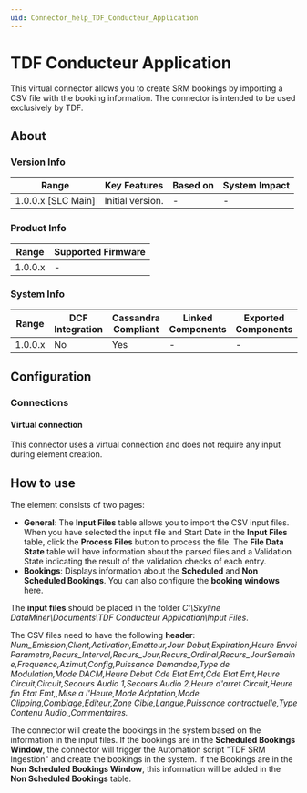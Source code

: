 ```yaml
---
uid: Connector_help_TDF_Conducteur_Application
---
```


# TDF Conducteur Application

This virtual connector allows you to create SRM bookings by importing a CSV file with the booking information. The connector is intended to be used exclusively by TDF.

## About

### Version Info

| Range                | Key Features     | Based on     | System Impact     |
|----------------------|------------------|--------------|-------------------|
| 1.0.0.x \[SLC Main\] | Initial version. | \-           | \-                |

### Product Info

| Range     | Supported Firmware     |
|-----------|------------------------|
| 1.0.0.x   | \-                     |

### System Info

| Range     | DCF Integration     | Cassandra Compliant     | Linked Components     | Exported Components     |
|-----------|---------------------|-------------------------|-----------------------|-------------------------|
| 1.0.0.x   | No                  | Yes                     | \-                    | \-                      |

## Configuration

### Connections

#### Virtual connection

This connector uses a virtual connection and does not require any input during element creation.

## How to use

The element consists of two pages:

- **General**: The **Input Files** table allows you to import the CSV input files. When you have selected the input file and Start Date in the **Input Files** table, click the **Process Files** button to process the file. The **File Data State** table will have information about the parsed files and a Validation State indicating the result of the validation checks of each entry.
- **Bookings**: Displays information about the **Scheduled** and **Non Scheduled Bookings**. You can also configure the **booking windows** here.

The **input files** should be placed in the folder *C:\Skyline DataMiner\Documents\TDF Conducteur Application\Input Files*.

The CSV files need to have the following **header**: *Num_Emission,Client,Activation,Emetteur,Jour Debut,Expiration,Heure Envoi Parametre,Recurs_Interval,Recurs_Jour,Recurs_Ordinal,Recurs_JourSemaine,Frequence,Azimut,Config,Puissance Demandee,Type de Modulation,Mode DACM,Heure Debut Cde Etat Emt,Cde Etat Emt,Heure Circuit,Circuit,Secours Audio 1,Secours Audio 2,Heure d'arret Circuit,Heure fin Etat Emt,,Mise a l'Heure,Mode Adptation,Mode Clipping,Comblage,Editeur,Zone Cible,Langue,Puissance contractuelle,Type Contenu Audio,,Commentaires.*

The connector will create the bookings in the system based on the information in the input files. If the bookings are in the **Scheduled Bookings Window**, the connector will trigger the Automation script "TDF SRM Ingestion" and create the bookings in the system. If the Bookings are in the **Non** **Scheduled Bookings Window**, this information will be added in the **Non Scheduled Bookings** table.

